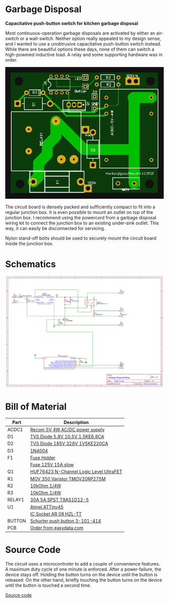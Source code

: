 # Garbage Disposal
**Capacitative push-button switch for kitchen garbage disposal**

Most continuous-operation garbage disposals are activated by either an air-switch or a
wall-switch. Neither option really appealed to my design sense, and I wanted to 
use a unobtrusive capacitative push-button switch instead. While there are beautiful
options these days, none of them can switch a high-powered inductive load. A relay
and some supporting hardware was in order.

[![PCB Photo](https://raw.githubusercontent.com/gutschke/garbagedisposal/master/easyeda/photo.svg)](easyeda)

The circuit board is densely packed and sufficiently compact to fit into a regular
junction box. It is even possible to mount an outlet on top of the junction box.
I recommend using the powercord from a garbage disposal wiring kit to connect the
junction box to an existing under-sink outlet. This way, it can easily be disconnected
for servicing.

Nylon stand-off bolts should be used to securely mount the circuit board inside the
junction box.

# Schematics

[![Schematics](https://raw.githubusercontent.com/gutschke/garbagedisposal/master/easyeda/schematics.svg)](easyeda)

# Bill of Material

| Part | Description |
| ---- | ----------- |
| ACDC1 | [Recom 5V 4W AC/DC power supply](https://www.digikey.com/product-detail/en/3-101-414/486-3357-ND/7104553) |
| D1 | [TVS Diode 5.8V 10.5V 1.5KE6.8CA](https://www.digikey.com/product-detail/en/1.5KE6.8CA/1.5KE6.8CALFCT-ND/285845) |
| D2 | [TVS Diode 185V 328V 1V5KE220CA](https://www.digikey.com/product-detail/en/1V5KE220CA/1V5KE220CACT-ND/3907941) |
| D3 | [1N4004](https://www.digikey.com/product-detail/en/micro-commercial-co/1N4004-TP/1N4004-TPMSCT-ND/773691) |
| F1 | [Fuse Holder](https://www.digikey.com/product-detail/en/keystone-electronics/3576/36-3576-ND/3465426) |
|    | [Fuse 125V 15A slow](https://www.digikey.com/product-detail/en/bel-fuse-inc/3SB-15-R/507-1537-ND/1009761) |
| Q1 | [HUF76423 N-Channel Logic Level UltraFET](https://www.digikey.com/products/en?keywords=huf76423p3) |
| R1 | [MOV 350 Varistor TMOV20RP275M](https://www.digikey.com/product-detail/en/littelfuse-inc/TMOV20RP275M/F4043-ND/1154461) |
| R2 | [10kOhm 1/4W](https://www.digikey.com/product-detail/en/yageo/CFR-25JB-52-10K/10KQBK-ND/338) |
| R3 | [10kOhm 1/4W](https://www.digikey.com/product-detail/en/yageo/CFR-25JB-52-10K/10KQBK-ND/338) |
| RELAY1 | [30A 5A SPST T9AS1D12-5](https://www.digikey.com/product-detail/en/T9AS1D12-5/PB1014-ND/1095335) |
| U1 | [Atmel ATTiny45](https://www.digikey.com/product-detail/en/microchip-technology/ATTINY45-20PU/ATTINY45-20PU-ND/735465) |
|    | [IC Socket AR 08 HZL-TT](https://www.digikey.com/product-detail/en/microchip-technology/ATTINY45-20PU/ATTINY45-20PU-ND/735465) |
| BUTTON | [Schurter push button 3-101-414](https://www.digikey.com/product-detail/en/3-101-414/486-3357-ND/7104553) |
| PCB | [Order from easydata.com](https://easyeda.com/zodiac_7307/garbage-disposal-relay) |

# Source Code

The circuit uses a microcontroler to add a couple of convenience features. A maximum
duty cycle of one minute is enforced. After a power-failure, the device stays off.
Holding the button turns on the device until the button is released. On the other hand,
briefly touching the button turns on the device until the button is touched a second
time.

[Source code](garbagedisposal.ino)

